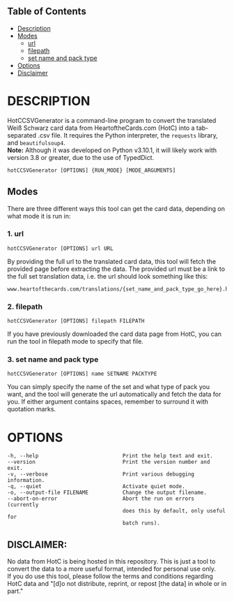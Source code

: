 ## Table of Contents
* [Description](#description)
* [Modes](#modes)
  * [url](#url)
  * [filepath](#filepath)
  * [set name and pack type](#set-name-and-pack-type)
* [Options](#options)
* [Disclaimer](#disclaimer)

# DESCRIPTION
HotCCSVGenerator is a command-line program to convert the translated Weiß Schwarz card data from HeartoftheCards.com (HotC) into a tab-separated .csv file. It requires the Python interpreter, the `requests` library, and `beautifulsoup4`\.  
**Note:** Although it was developed on Python v3.10.1, it will likely work with version 3.8 or greater, due to the use of TypedDict.

```
hotCCSVGenerator [OPTIONS] {RUN_MODE} [MODE_ARGUMENTS]
```

## Modes
There are three different ways this tool can get the card data, depending on what mode it is run in:

### 1. url
```
hotCCSVGenerator [OPTIONS] url URL
```
By providing the full url to the translated card data, this tool will fetch the provided page before extracting the data. The provided url must be a link to the full set translation data, i.e. the url should look something like this:
```
www.heartofthecards.com/translations/{set_name_and_pack_type_go_here}.html
```

### 2. filepath
```
hotCCSVGenerator [OPTIONS] filepath FILEPATH
```
If you have previously downloaded the card data page from HotC, you can run the tool in filepath mode to specify that file.
### 3. set name and pack type
```
hotCCSVGenerator [OPTIONS] name SETNAME PACKTYPE
```
You can simply specify the name of the set and what type of pack you want, and the tool will generate the url automatically and fetch the data for you. If either argument contains spaces, remember to surround it with quotation marks.

# OPTIONS
```
-h, --help                           Print the help text and exit.
--version                            Print the version number and exit.
-v, --verbose                        Print various debugging information.
-q, --quiet                          Activate quiet mode.
-o, --output-file FILENAME           Change the output filename.
--abort-on-error                     Abort the run on errors (currently 
                                     does this by default, only useful for
                                     batch runs).
```

## DISCLAIMER: 
No data from HotC is being hosted in this repository. This is just a tool to convert the data to a more useful format, intended for personal use only.  
If you do use this tool, please follow the terms and conditions regarding HotC data and "\[d]o not distribute, reprint, or repost \[the data] in whole or in part."
